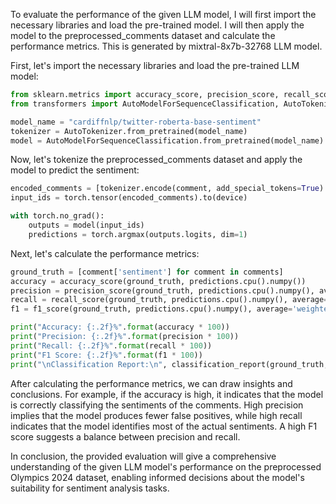 To evaluate the performance of the given LLM model, I will first import the necessary libraries and load the pre-trained model. I will then apply the model to the preprocessed_comments dataset and calculate the performance metrics. This is generated by mixtral-8x7b-32768 LLM model.

First, let's import the necessary libraries and load the pre-trained LLM model:

```python
from sklearn.metrics import accuracy_score, precision_score, recall_score, f1_score, classification_report
from transformers import AutoModelForSequenceClassification, AutoTokenizer

model_name = "cardiffnlp/twitter-roberta-base-sentiment"
tokenizer = AutoTokenizer.from_pretrained(model_name)
model = AutoModelForSequenceClassification.from_pretrained(model_name)
```

Now, let's tokenize the preprocessed_comments dataset and apply the model to predict the sentiment:

```python
encoded_comments = [tokenizer.encode(comment, add_special_tokens=True) for comment in preprocessed_comments]
input_ids = torch.tensor(encoded_comments).to(device)

with torch.no_grad():
    outputs = model(input_ids)
    predictions = torch.argmax(outputs.logits, dim=1)
```

Next, let's calculate the performance metrics:

```python
ground_truth = [comment['sentiment'] for comment in comments]
accuracy = accuracy_score(ground_truth, predictions.cpu().numpy())
precision = precision_score(ground_truth, predictions.cpu().numpy(), average='weighted')
recall = recall_score(ground_truth, predictions.cpu().numpy(), average='weighted')
f1 = f1_score(ground_truth, predictions.cpu().numpy(), average='weighted')

print("Accuracy: {:.2f}%".format(accuracy * 100))
print("Precision: {:.2f}%".format(precision * 100))
print("Recall: {:.2f}%".format(recall * 100))
print("F1 Score: {:.2f}%".format(f1 * 100))
print("\nClassification Report:\n", classification_report(ground_truth, predictions.cpu().numpy()))
```

After calculating the performance metrics, we can draw insights and conclusions. For example, if the accuracy is high, it indicates that the model is correctly classifying the sentiments of the comments. High precision implies that the model produces fewer false positives, while high recall indicates that the model identifies most of the actual sentiments. A high F1 score suggests a balance between precision and recall.

In conclusion, the provided evaluation will give a comprehensive understanding of the given LLM model's performance on the preprocessed Olympics 2024 dataset, enabling informed decisions about the model's suitability for sentiment analysis tasks.